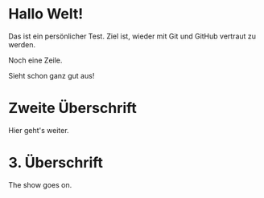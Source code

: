 # Hallo Welt!

Das ist ein persönlicher Test. Ziel ist, wieder mit Git und GitHub vertraut zu werden.

Noch eine Zeile.

Sieht schon ganz gut aus!

# Zweite Überschrift

Hier geht's weiter.

# 3. Überschrift
The show goes on.
